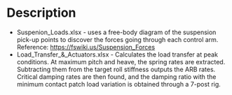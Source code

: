 # Description

- Suspenion_Loads.xlsx - uses a free-body diagram of the suspension pick-up points to discover the forces going through each control arm. Reference: https://fswiki.us/Suspension_Forces
- Load_Transfer_&_Actuators.xlsx - Calculates the load transfer at peak conditions. At maximum pitch and heave, the spring rates are extracted. Subtracting them from the target roll stiffness outputs the ARB rates. Critical damping rates are then found, and the damping ratio with the minimum contact patch load variation is obtained through a 7-post rig.
